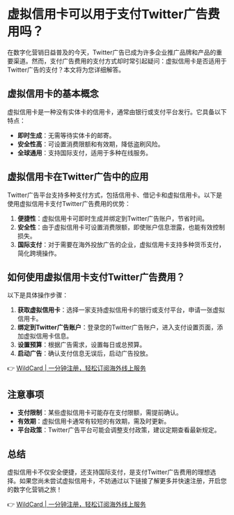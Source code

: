 # 虚拟信用卡可以用于支付Twitter广告费用吗？

在数字化营销日益普及的今天，Twitter广告已成为许多企业推广品牌和产品的重要渠道。然而，支付广告费用的支付方式却时常引起疑问：虚拟信用卡是否适用于Twitter广告的支付？本文将为您详细解答。

## 虚拟信用卡的基本概念

虚拟信用卡是一种没有实体卡的信用卡，通常由银行或支付平台发行。它具备以下特点：
- **即时生成**：无需等待实体卡的邮寄。
- **安全性高**：可设置消费限额和有效期，降低盗刷风险。
- **全球通用**：支持国际支付，适用于多种在线服务。

## 虚拟信用卡在Twitter广告中的应用

Twitter广告平台支持多种支付方式，包括信用卡、借记卡和虚拟信用卡。以下是使用虚拟信用卡支付Twitter广告费用的优势：
1. **便捷性**：虚拟信用卡可即时生成并绑定到Twitter广告账户，节省时间。
2. **安全性**：由于虚拟信用卡可设置消费限额，即使账户信息泄露，也能有效控制损失。
3. **国际支付**：对于需要在海外投放广告的企业，虚拟信用卡支持多种货币支付，简化跨境操作。

## 如何使用虚拟信用卡支付Twitter广告费用？

以下是具体操作步骤：
1. **获取虚拟信用卡**：选择一家支持虚拟信用卡的银行或支付平台，申请一张虚拟信用卡。
2. **绑定到Twitter广告账户**：登录您的Twitter广告账户，进入支付设置页面，添加虚拟信用卡信息。
3. **设置预算**：根据广告需求，设置每日或总预算。
4. **启动广告**：确认支付信息无误后，启动广告投放。

👉 [WildCard | 一分钟注册，轻松订阅海外线上服务](https://bbtdd.com/WildCard)

## 注意事项

- **支付限制**：某些虚拟信用卡可能存在支付限额，需提前确认。
- **有效期**：虚拟信用卡通常有较短的有效期，需及时更新。
- **平台政策**：Twitter广告平台可能会调整支付政策，建议定期查看最新规定。

## 总结

虚拟信用卡不仅安全便捷，还支持国际支付，是支付Twitter广告费用的理想选择。如果您尚未尝试虚拟信用卡，不妨通过以下链接了解更多并快速注册，开启您的数字化营销之旅！

👉 [WildCard | 一分钟注册，轻松订阅海外线上服务](https://bbtdd.com/WildCard)